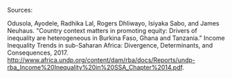 Sources:

Odusola, Ayodele, Radhika Lal, Rogers Dhliwayo, Isiyaka Sabo, and James Neuhaus. "Country context matters in promoting equity: Drivers of inequality are heterogeneous in Burkina Faso, Ghana and Tanzania." Income Inequality Trends in sub-Saharan Africa: Divergence, Determinants, and Consequences, 2017. http://www.africa.undp.org/content/dam/rba/docs/Reports/undp-rba_Income%20Inequality%20in%20SSA_Chapter%2014.pdf.